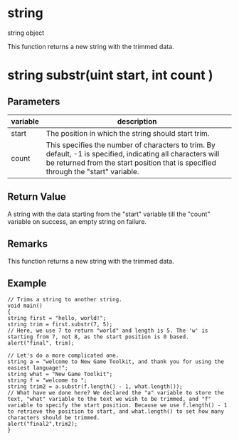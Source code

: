 # string

string object


This function returns a new string with the trimmed data.

# string substr(uint start, int count )

## Parameters

variable| description
---|---
start | The position in which the string should start trim.
count | This specifies the number of characters to trim. By default, -1 is specified, indicating all characters will be returned from the start position that is specified through the "start" variable.

## Return Value

A string with the data starting from the "start" variable till the "count" variable on success, an empty string on failure.

## Remarks

This function returns a new string with the trimmed data.

## Example

```
// Trims a string to another string.
void main()
{
string first = "hello, world!";
string trim = first.substr(7, 5);
// Here, we use 7 to return "world" and length is 5. The 'w' is starting from 7, not 8, as the start position is 0 based.
alert("final", trim);

// Let's do a more complicated one.
string a = "welcome to New Game Toolkit, and thank you for using the easiest language!";
string what = "New Game Toolkit";
string f = "welcome to ";
string trim2 = a.substr(f.length() - 1, what.length());
// What have we done here? We declared the "a" variable to store the text, "what" variable to the text we wish to be trimmed, and "f" variable to specify the start position. Because we use f.length() - 1 to retrieve the position to start, and what.length() to set how many characters should be trimmed.
alert("final2",trim2);
}
```
